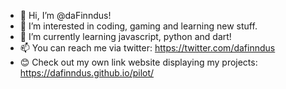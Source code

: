 - 👋 Hi, I’m @daFinndus!
- 👀 I’m interested in coding, gaming and learning new stuff.
- 🌱 I’m currently learning javascript, python and dart!
- 📫 You can reach me via twitter: https://twitter.com/dafinndus
- 😊 Check out my own link website displaying my projects: https://dafinndus.github.io/pilot/

<!---
daFinndus/daFinndus is a ✨ special ✨ repository because its `README.md` (this file) appears on your GitHub profile.
You can click the Preview link to take a look at your changes.
--->
